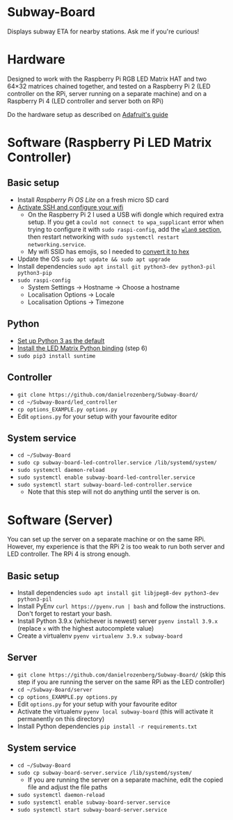# Subway-Board

Displays subway ETA for nearby stations. Ask me if you're curious!

# Hardware

Designed to work with the Raspberry Pi RGB LED Matrix HAT and two 64×32 matrices
chained together, and tested on a Raspberry Pi 2 (LED controller on the RPi,
server running on a separate machine) and on a Raspberry Pi 4 (LED controller
and server both on RPi)

Do the hardware setup as described on
[Adafruit's guide](https://learn.adafruit.com/adafruit-rgb-matrix-plus-real-time-clock-hat-for-raspberry-pi)

# Software (Raspberry Pi LED Matrix Controller)

## Basic setup

- Install _Raspberry Pi OS Lite_ on a fresh micro SD card
- [Activate SSH and configure your wifi](https://www.instructables.com/Control-Raspberry-Pi-Without-Monitor/)
  - On the Raspberry Pi 2 I used a USB wifi dongle which required extra setup.
    If you get a `could not connect to wpa_supplicant` error when trying
    to configure it with `sudo raspi-config`, add the
    [`wlan0` section](https://www.electronicshub.org/setup-wifi-raspberry-pi-2-using-usb-dongle/),
    then restart networking with `sudo systemctl restart networking.service`.
  - My wifi SSID has emojis, so I needed to
    [convert it to hex](https://raspberrypi.stackexchange.com/a/68661)
- Update the OS `sudo apt update && sudo apt upgrade`
- Install dependencies `sudo apt install git python3-dev python3-pil python3-pip`
- `sudo raspi-config`
  - System Settings → Hostname → Choose a hostname
  - Localisation Options → Locale
  - Localisation Options → Timezone

## Python

- [Set up Python 3 as the default](https://linuxconfig.org/how-to-change-from-default-to-alternative-python-version-on-debian-linux)
- [Install the LED Matrix Python binding](https://learn.adafruit.com/adafruit-rgb-matrix-plus-real-time-clock-hat-for-raspberry-pi/driving-matrices)
  (step 6)
- `sudo pip3 install suntime`

## Controller

- `git clone https://github.com/danielrozenberg/Subway-Board/`
- `cd ~/Subway-Board/led_controller`
- `cp options_EXAMPLE.py options.py`
- Edit `options.py` for your setup with your favourite editor

## System service

- `cd ~/Subway-Board`
- `sudo cp subway-board-led-controller.service /lib/systemd/system/`
- `sudo systemctl daemon-reload`
- `sudo systemctl enable subway-board-led-controller.service`
- `sudo systemctl start subway-board-led-controller.service`
  - Note that this step will not do anything until the server is on.

# Software (Server)

You can set up the server on a separate machine or on the same RPi. However, my
experience is that the RPi 2 is too weak to run both server and LED controller.
The RPi 4 is strong enough.

## Basic setup

- Install dependencies
  `sudo apt install git libjpeg8-dev python3-dev python3-pil`
- Install PyEnv `curl https://pyenv.run | bash` and follow the instructions.
  Don't forget to restart your bash.
- Install Python 3.9.x (whichever is newest) server `pyenv install 3.9.x`
  (replace `x` with the highest autocomplete value)
- Create a virtualenv `pyenv virtualenv 3.9.x subway-board`

## Server

- `git clone https://github.com/danielrozenberg/Subway-Board/` (skip this step
  if you are running the server on the same RPi as the LED controller)
- `cd ~/Subway-Board/server`
- `cp options_EXAMPLE.py options.py`
- Edit `options.py` for your setup with your favourite editor
- Activate the virtualenv `pyenv local subway-board` (this will activate it
  permanently on this directory)
- Install Python dependencies `pip install -r requirements.txt`

## System service

- `cd ~/Subway-Board`
- `sudo cp subway-board-server.service /lib/systemd/system/`
  - If you are running the server on a separate machine, edit the copied file
    and adjust the file paths
- `sudo systemctl daemon-reload`
- `sudo systemctl enable subway-board-server.service`
- `sudo systemctl start subway-board-server.service`
